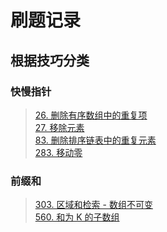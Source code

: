 
# 刷题记录

## 根据技巧分类

### 快慢指针

> [26. 删除有序数组中的重复项](https://leetcode-cn.com/problems/remove-duplicates-from-sorted-array/)  
> [27. 移除元素](https://leetcode-cn.com/problems/remove-element/)   
> [83. 删除排序链表中的重复元素](https://leetcode-cn.com/problems/remove-duplicates-from-sorted-list/)  
> [283. 移动零](https://leetcode-cn.com/problems/move-zeroes/)  

### 前缀和

> [303. 区域和检索 - 数组不可变](https://leetcode-cn.com/problems/range-sum-query-immutable/)  
> [560. 和为 K 的子数组](https://leetcode-cn.com/problems/subarray-sum-equals-k/)  
